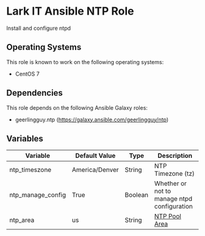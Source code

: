 # Lark IT Ansible NTP Role

Install and configure ntpd

## Operating Systems
This role is known to work on the following operating systems:
- CentOS 7

## Dependencies
This role depends on the following Ansible Galaxy roles:
- geerlingguy.ntp (https://galaxy.ansible.com/geerlingguy/ntp)

## Variables

| Variable | Default Value | Type | Description |
|----------|---------------|------|--------|
| ntp_timeszone | America/Denver | String | NTP Timezone (tz) |
| ntp_manage_config | True | Boolean | Whether or not to manage ntpd configuration |
| ntp_area | us | String | [NTP Pool Area](http://support.ntp.org/bin/view/Servers/NTPPoolServers) |